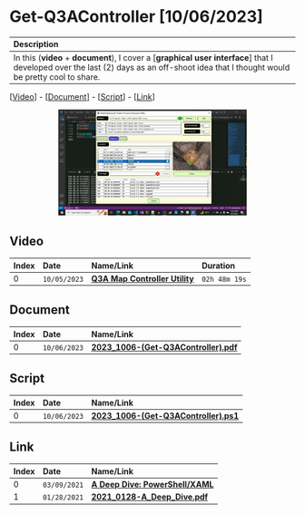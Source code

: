 # Get-Q3AController [10/06/2023]

| Description |
|:------------|
| In this (**video** + **document**), I cover a [**graphical user interface**] that I developed over the last (2) days as an off-shoot idea that I thought would be pretty cool to share. |

[[Video](#video)] - [[Document](#document)] - [[Script](#script)] - [[Link](#link)]

<p align="center" width="100%">
    <img width="66%" src="https://github.com/mcc85s/FightingEntropy/blob/main/Video/20231006/thumbnail.jpg">
</p>

## Video

| Index | Date         | Name/Link                                                      | Duration      |
|:------|:-------------|:---------------------------------------------------------------|:--------------|
| 0     | `10/05/2023` | **[Q3A Map Controller Utility](https://youtu.be/pANgLvApb4E)** | `02h 48m 19s` |

## Document

| Index | Date         | Name/Link                                                                                                                                     |
|:------|:-------------|:----------------------------------------------------------------------------------------------------------------------------------------------|
| 0     | `10/06/2023` | **[2023_1006-(Get-Q3AController).pdf](https://github.com/mcc85s/FightingEntropy/blob/main/Video/20231006/2023_1006-(Get-Q3AController).pdf)** |

## Script

| Index | Date         | Name/Link                                                                                                                                     |
|:------|:-------------|:----------------------------------------------------------------------------------------------------------------------------------------------|
| 0     | `10/06/2023` | **[2023_1006-(Get-Q3AController).ps1](https://github.com/mcc85s/FightingEntropy/blob/main/Video/20231006/2023_1006-(Get-Q3AController).ps1)** |

## Link

| Index | Date         | Name/Link                                                                                                                       |
|:------|:-------------|:--------------------------------------------------------------------------------------------------------------------------------|
| 0     | `03/09/2021` | **[A Deep Dive: PowerShell/XAML](https://youtu.be/NK4NuQrraCI)**                                                                |
| 1     | `01/28/2021` | **[2021_0128-A_Deep_Dive.pdf](https://github.com/mcc85sx/FightingEntropy/blob/master/Documentation/2021_0128-A_Deep_Dive.pdf)** |
